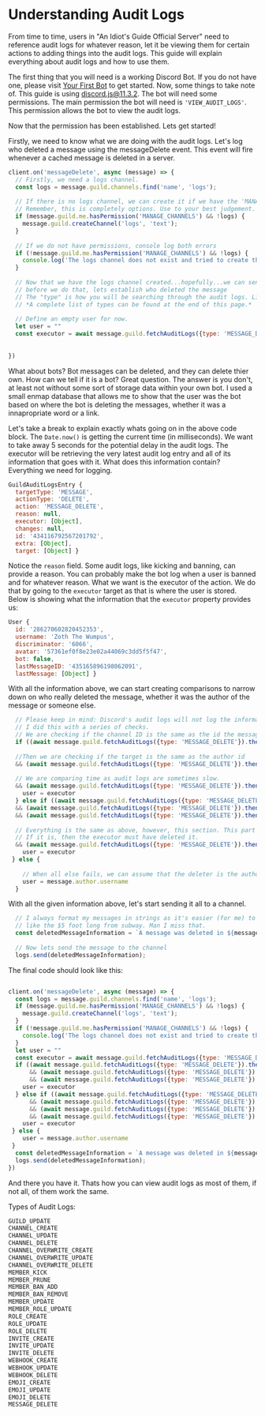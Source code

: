 # Understanding Audit Logs

From time to time, users in "An Idiot's Guide Official Server" need to reference audit logs for whatever reason, let it be viewing them for certain actions to adding things into the audit logs. This guide will explain everything about audit logs and how to use them.

The first thing that you will need is a working Discord Bot. If you do not have one, please visit [Your First Bot](getting-started/your-basic-bot.md) to get started. Now, some things to take note of. This guide is using discord.js@11.3.2. The bot will need some permissions. The main permission the bot will need is `'VIEW_AUDIT_LOGS'`. This permission allows the bot to view the audit logs.

Now that the permission has been established. Lets get started!

Firstly, we need to know what we are doing with the audit logs. 
Let's log who deleted a message using the messageDelete event. This event will fire whenever a cached message is deleted in a server.

```js
client.on('messageDelete', async (message) => {
  // Firstly, we need a logs channel. 
  const logs = message.guild.channels.find('name', 'logs');
  
  // If there is no logs channel, we can create it if we have the 'MANAGE_CHANNELS' permission
  // Remember, this is completely options. Use to your best judgement.
  if (message.guild.me.hasPermission('MANAGE_CHANNELS') && !logs) {
    message.guild.createChannel('logs', 'text');
  }
  
  // If we do not have permissions, console log both errors
  if (!message.guild.me.hasPermission('MANAGE_CHANNELS') && !logs) { 
    console.log('The logs channel does not exist and tried to create the channel but I am lacking permissions')
  }
  
  // Now that we have the logs channel created...hopefully...we can send messages to it
  // before we do that, lets establish who deleted the message
  // The "type" is how you will be searching through the audit logs. Like roles updated or members banned.
  // *A complete list of types can be found at the end of this page.*
  
  // Define an empty user for now.
  let user = ""
  const executor = await message.guild.fetchAuditLogs({type: 'MESSAGE_DELETE'}).then(audit => audit.entries.first().executor.username)
  
  
})
```

What about bots? Bot messages can be deleted, and they can delete thier own. How can we tell if it is a bot? Great question. The answer is you don't, at least not without some sort of storage data within your own bot. I used a small enmap database that allows me to show that the user was the bot based on where the bot is deleting the messages, whether it was a innapropriate word or a link. 

Let's take a break to explain exactly whats going on in the above code block. The `Date.now()` is getting the current time (in milliseconds). We want to take away 5 seconds for the potential delay in the audit logs. The executor will be retrieving the very latest audit log entry and all of its information that goes with it. What does this information contain? Everything we need for logging. 

```js
GuildAuditLogsEntry {
  targetType: 'MESSAGE',
  actionType: 'DELETE',
  action: 'MESSAGE_DELETE',
  reason: null,
  executor: [Object],
  changes: null,
  id: '434116792567201792',
  extra: [Object],
  target: [Object] }
```
Notice the `reason` field. Some audit logs, like kicking and banning, can provide a reason. You can probably make the bot log when a user is banned and for whatever reason. What we want is the executor of the action. We do that by going to the `executor` target as that is where the user is stored. Below is showing what the information that the `executor` property provides us:
```js
User {
  id: '286270602820452353',
  username: 'Zoth The Wumpus',
  discriminator: '6066',
  avatar: '57361ef0f8e23e02a44069c3dd5f5f47',
  bot: false,
  lastMessageID: '435165896198062091',
  lastMessage: [Object] }
```

With all the information above, we can start creating comparisons to narrow down on who really deleted the message, whether it was the author of the message or someone else.

```js
  // Please keep in mind: Discord's audit logs will not log the information if the author of that message deleted it.
  // I did this with a series of checks. 
  // We are checking if the channel ID is the same as the id the message is deleted it
  if ((await message.guild.fetchAuditLogs({type: 'MESSAGE_DELETE'}).then(g => g.entries.first().extra.channel.id === message.channel.id)) 
  
  //Then we are checking if the target is the same as the author id
  && (await message.guild.fetchAuditLogs({type: 'MESSAGE_DELETE'}).then(g => g.entries.first().target.id === message.author.id)) 
  
  // We are comparing time as audit logs are sometimes slow. 
  && (await message.guild.fetchAuditLogs({type: 'MESSAGE_DELETE'}).then(g => g.entries.first().createdTimestamp > (Date.now() - 5000)))) {
    user = executor
  } else if ((await message.guild.fetchAuditLogs({type: 'MESSAGE_DELETE'}).then(g => g.entries.first().extra.channel.id === message.channel.id)) 
  && (await message.guild.fetchAuditLogs({type: 'MESSAGE_DELETE'}).then(g => g.entries.first().target.id === message.author.id)) 
  && (await message.guild.fetchAuditLogs({type: 'MESSAGE_DELETE'}).then(g => g.entries.first().createdTimestamp > (Date.now() - 5000)))
  
  // Everything is the same as above, however, this section. This part is telling us if the count is greater than 1.
  // If it is, then the executor must have deleted it.
  && (await message.guild.fetchAuditLogs({type: 'MESSAGE_DELETE'}).then(g => g.entries.first().extra.count > 1))) {
    user = executor
 } else { 
    
    // When all else fails, we can assume that the deleter is the author.
    user = message.author.username
  }
```

With all the given information above, let's start sending it all to a channel.

```js
  // I always format my messages in strings as it's easier (for me) to understand what I am doing as some strings can get pretty long,
  // like the $5 foot long from subway. Man I miss that. 
  const deletedMessageInformation = `A message was deleted in ${message.channel.name} by ${user}`;
  
  // Now lets send the message to the channel
  logs.send(deletedMessageInformation);
```
The final code should look like this:

```js

client.on('messageDelete', async (message) => {
  const logs = message.guild.channels.find('name', 'logs');
  if (message.guild.me.hasPermission('MANAGE_CHANNELS') && !logs) {
    message.guild.createChannel('logs', 'text');
  }
  if (!message.guild.me.hasPermission('MANAGE_CHANNELS') && !logs) { 
    console.log('The logs channel does not exist and tried to create the channel but I am lacking permissions')
  }  
  let user = ""
  const executor = await message.guild.fetchAuditLogs({type: 'MESSAGE_DELETE'}).then(audit => audit.entries.first().executor.username)
  if ((await message.guild.fetchAuditLogs({type: 'MESSAGE_DELETE'}).then(g => g.entries.first().extra.channel.id === message.channel.id)) 
      && (await message.guild.fetchAuditLogs({type: 'MESSAGE_DELETE'}).then(g => g.entries.first().target.id === message.author.id)) 
      && (await message.guild.fetchAuditLogs({type: 'MESSAGE_DELETE'}).then(g => g.entries.first().createdTimestamp > (Date.now() - 5000)))) {
    user = executor
  } else if ((await message.guild.fetchAuditLogs({type: 'MESSAGE_DELETE'}).then(g => g.entries.first().extra.channel.id === message.channel.id)) 
      && (await message.guild.fetchAuditLogs({type: 'MESSAGE_DELETE'}).then(g => g.entries.first().target.id === message.author.id)) 
      && (await message.guild.fetchAuditLogs({type: 'MESSAGE_DELETE'}).then(g => g.entries.first().createdTimestamp > (Date.now() - 5000)))
      && (await message.guild.fetchAuditLogs({type: 'MESSAGE_DELETE'}).then(g => g.entries.first().extra.count > 1))) {
    user = executor
 } else {
    user = message.author.username
 }
  const deletedMessageInformation = `A message was deleted in ${message.channel.name} by ${user}`;
  logs.send(deletedMessageInformation);
})
```

And there you have it. Thats how you can view audit logs as most of them, if not all, of them work the same. 

Types of Audit Logs:
```js
GUILD_UPDATE
CHANNEL_CREATE
CHANNEL_UPDATE
CHANNEL_DELETE
CHANNEL_OVERWRITE_CREATE
CHANNEL_OVERWRITE_UPDATE
CHANNEL_OVERWRITE_DELETE
MEMBER_KICK
MEMBER_PRUNE
MEMBER_BAN_ADD
MEMBER_BAN_REMOVE
MEMBER_UPDATE
MEMBER_ROLE_UPDATE
ROLE_CREATE
ROLE_UPDATE
ROLE_DELETE
INVITE_CREATE
INVITE_UPDATE
INVITE_DELETE
WEBHOOK_CREATE
WEBHOOK_UPDATE
WEBHOOK_DELETE
EMOJI_CREATE
EMOJI_UPDATE
EMOJI_DELETE
MESSAGE_DELETE
```
